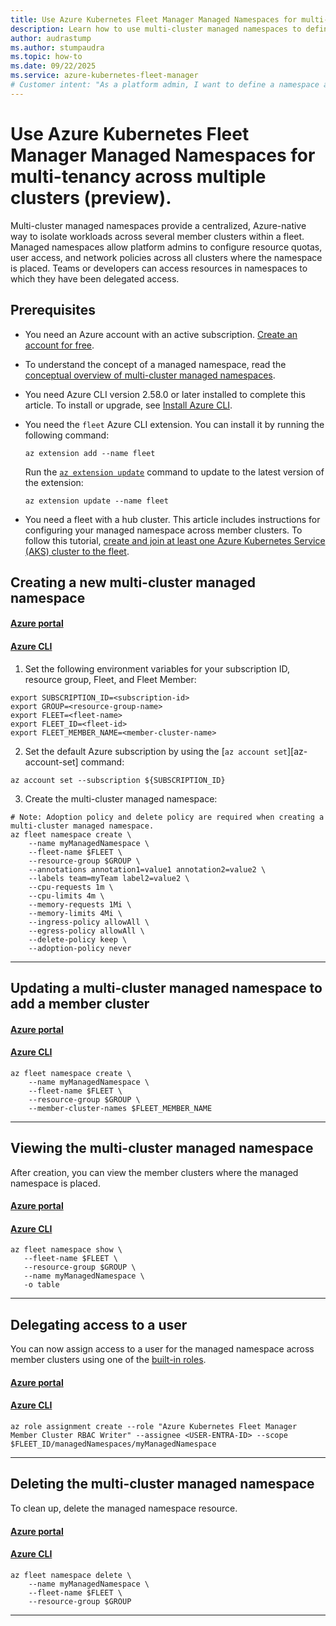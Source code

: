 ```yaml
---
title: Use Azure Kubernetes Fleet Manager Managed Namespaces for multi-tenancy across multiple clusters.
description: Learn how to use multi-cluster managed namespaces to define resource quotas and network policies as well as delegating user access for namespaces on multiple clusters.
author: audrastump
ms.author: stumpaudra
ms.topic: how-to
ms.date: 09/22/2025
ms.service: azure-kubernetes-fleet-manager
# Customer intent: "As a platform admin, I want to define a namespace and deploy it across selected fleet clusters so I can delegate application teams access to resources on any cluster where the namespace exists."
---
```

# Use Azure Kubernetes Fleet Manager Managed Namespaces for multi-tenancy across multiple clusters (preview).
Multi-cluster managed namespaces provide a centralized, Azure-native way to isolate workloads across several member clusters within a fleet. Managed namespaces allow platform admins to configure resource quotas, user access, and network policies across all clusters where the namespace is placed. Teams or developers can access resources in namespaces to which they have been delegated access.

## Prerequisites
* You need an Azure account with an active subscription. [Create an account for free](https://azure.microsoft.com/free/?WT.mc_id=A261C142F).

* To understand the concept of a managed namespace, read the [conceptual overview of multi-cluster managed namespaces](./concepts-fleet-managed-namespace.md).

* You need Azure CLI version 2.58.0 or later installed to complete this article. To install or upgrade, see [Install Azure CLI](https://learn.microsoft.com/cli/azure/install-azure-cli?view=azure-cli-latest).

* You need the `fleet` Azure CLI extension. You can install it by running the following command:

  ```azurecli-interactive
  az extension add --name fleet
  ```

  Run the [`az extension update`](https://learn.microsoft.com/cli/azure/extension?view=azure-cli-latest#az-extension-update) command to update to the latest version of the extension:

  ```azurecli-interactive
  az extension update --name fleet
  ```

* You need a fleet with a hub cluster. This article includes instructions for configuring your managed namespace across member clusters. To follow this tutorial, [create and join at least one Azure Kubernetes Service (AKS) cluster to the fleet](./quickstart-create-fleet-and-members.md).

## Creating a new multi-cluster managed namespace 
#### [Azure portal](#tab/azure-portal)
#### [Azure CLI](#tab/cli)

1. Set the following environment variables for your subscription ID, resource group, Fleet, and Fleet Member:

```azurecli-interactive
export SUBSCRIPTION_ID=<subscription-id>
export GROUP=<resource-group-name>
export FLEET=<fleet-name>
export FLEET_ID=<fleet-id>
export FLEET_MEMBER_NAME=<member-cluster-name>
```

2. Set the default Azure subscription by using the [`az account set`][az-account-set] command:

```azurecli-interactive
az account set --subscription ${SUBSCRIPTION_ID}
```

3. Create the multi-cluster managed namespace:

```azurecli-interactive
# Note: Adoption policy and delete policy are required when creating a multi-cluster managed namespace.
az fleet namespace create \ 
    --name myManagedNamespace \ 
    --fleet-name $FLEET \
    --resource-group $GROUP \
    --annotations annotation1=value1 annotation2=value2 \
    --labels team=myTeam label2=value2 \
    --cpu-requests 1m \
    --cpu-limits 4m \
    --memory-requests 1Mi \
    --memory-limits 4Mi \
    --ingress-policy allowAll \
    --egress-policy allowAll \
    --delete-policy keep \
    --adoption-policy never
```
---

## Updating a multi-cluster managed namespace to add a member cluster
#### [Azure portal](#tab/azure-portal-1)
#### [Azure CLI](#tab/cli-1)
```azurecli-interactive
az fleet namespace create \
    --name myManagedNamespace \
    --fleet-name $FLEET \
    --resource-group $GROUP \
    --member-cluster-names $FLEET_MEMBER_NAME
```
---

## Viewing the multi-cluster managed namespace
After creation, you can view the member clusters where the managed namespace is placed.

#### [Azure portal](#tab/azure-portal-2)
#### [Azure CLI](#tab/cli-2)

```azurecli-interactive
az fleet namespace show \
   --fleet-name $FLEET \
   --resource-group $GROUP \
   --name myManagedNamespace \
   -o table
```
---


## Delegating access to a user
You can now assign access to a user for the managed namespace across member clusters using one of the [built-in roles](./concepts-fleet-managed-namespace.md#multi-cluster-managed-namespace-built-in-roles).
#### [Azure portal](#tab/azure-portal-3)
#### [Azure CLI](#tab/cli-3)

```azurecli-interactive
az role assignment create --role "Azure Kubernetes Fleet Manager Member Cluster RBAC Writer" --assignee <USER-ENTRA-ID> --scope $FLEET_ID/managedNamespaces/myManagedNamespace
```
---


## Deleting the multi-cluster managed namespace
To clean up, delete the managed namespace resource.

#### [Azure portal](#tab/azure-portal-4)
#### [Azure CLI](#tab/cli-4)
```azurecli-interactive
az fleet namespace delete \
    --name myManagedNamespace \
    --fleet-name $FLEET \
    --resource-group $GROUP
```
---






